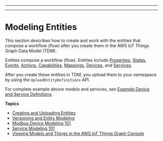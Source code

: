--------

--------

# Modeling Entities<a name="iot-tg-modelmanagement"></a>

This section describes how to create and work with the entities that compose a workflow \(flow\) after you create them in the AWS IoT Things Graph Data Model \(TDM\)\. 

Entities compose a workflow \(flow\)\. Entities include [Properties](iot-tg-models-tdm-propertytype.html), [States](iot-tg-models-tdm-iot-state.html), [Events](iot-tg-models-tdm-iot-event.html), [Actions](iot-tg-models-tdm-iot-action.html), [Capabilities](iot-tg-models-tdm-iot-capability.html), [Mappings](iot-tg-models-tdm-iot-mapping.html), [Devices](iot-tg-models-tdm-iot-device.html), and [Services](iot-tg-models-tdm-iot-service.html)\. 

After you create these entities in TDM, you upload them to your namespace by using the `UploadEntityDefinitions` API\.

For complete example device models and services, see [Example Device and Service Definitions](iot-tg-examples.html)\.

**Topics**
+ [Creating and Uploading Entities](iot-tg-models-gs.md)
+ [Versioning and Entity Modeling](iot-tg-models-manage.md)
+ [Modbus Device Modeling 101](iot-tg-models-mod101.md)
+ [Service Modeling 101](iot-tg-models-service101.md)
+ [Viewing Models and Things in the AWS IoT Things Graph Console](iot-tg-models-console.md)